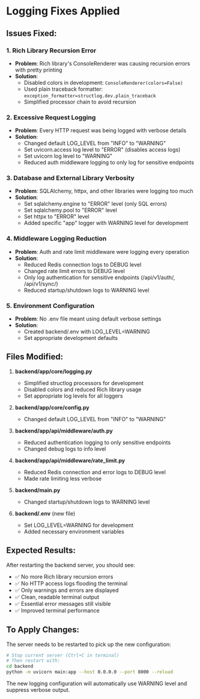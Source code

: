 # Logging Fixes Applied

## Issues Fixed:

### 1. Rich Library Recursion Error
- **Problem**: Rich library's ConsoleRenderer was causing recursion errors with pretty printing
- **Solution**: 
  - Disabled colors in development: `ConsoleRenderer(colors=False)`
  - Used plain traceback formatter: `exception_formatter=structlog.dev.plain_traceback`
  - Simplified processor chain to avoid recursion

### 2. Excessive Request Logging
- **Problem**: Every HTTP request was being logged with verbose details
- **Solution**:
  - Changed default LOG_LEVEL from "INFO" to "WARNING"
  - Set uvicorn.access log level to "ERROR" (disables access logs)
  - Set uvicorn log level to "WARNING"
  - Reduced auth middleware logging to only log for sensitive endpoints

### 3. Database and External Library Verbosity
- **Problem**: SQLAlchemy, httpx, and other libraries were logging too much
- **Solution**:
  - Set sqlalchemy.engine to "ERROR" level (only SQL errors)
  - Set sqlalchemy.pool to "ERROR" level
  - Set httpx to "ERROR" level
  - Added specific "app" logger with WARNING level for development

### 4. Middleware Logging Reduction
- **Problem**: Auth and rate limit middleware were logging every operation
- **Solution**:
  - Reduced Redis connection logs to DEBUG level
  - Changed rate limit errors to DEBUG level
  - Only log authentication for sensitive endpoints (/api/v1/auth/, /api/v1/sync/)
  - Reduced startup/shutdown logs to WARNING level

### 5. Environment Configuration
- **Problem**: No .env file meant using default verbose settings
- **Solution**:
  - Created backend/.env with LOG_LEVEL=WARNING
  - Set appropriate development defaults

## Files Modified:

1. **backend/app/core/logging.py**
   - Simplified structlog processors for development
   - Disabled colors and reduced Rich library usage
   - Set appropriate log levels for all loggers

2. **backend/app/core/config.py**
   - Changed default LOG_LEVEL from "INFO" to "WARNING"

3. **backend/app/api/middleware/auth.py**
   - Reduced authentication logging to only sensitive endpoints
   - Changed debug logs to info level

4. **backend/app/api/middleware/rate_limit.py**
   - Reduced Redis connection and error logs to DEBUG level
   - Made rate limiting less verbose

5. **backend/main.py**
   - Changed startup/shutdown logs to WARNING level

6. **backend/.env** (new file)
   - Set LOG_LEVEL=WARNING for development
   - Added necessary environment variables

## Expected Results:

After restarting the backend server, you should see:
- ✅ No more Rich library recursion errors
- ✅ No HTTP access logs flooding the terminal
- ✅ Only warnings and errors are displayed
- ✅ Clean, readable terminal output
- ✅ Essential error messages still visible
- ✅ Improved terminal performance

## To Apply Changes:

The server needs to be restarted to pick up the new configuration:
```bash
# Stop current server (Ctrl+C in terminal)
# Then restart with:
cd backend
python -m uvicorn main:app --host 0.0.0.0 --port 8000 --reload
```

The new logging configuration will automatically use WARNING level and suppress verbose output.